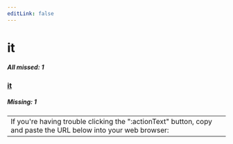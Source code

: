 ```yaml
---
editLink: false
---
```


# it

##### All missed: 1


### [it](https://github.com/Laravel-Lang/lang/blob/main/locales/it/it.json)

##### Missing: 1

<table >
<tr><td align="left" >
If you're having trouble clicking the ":actionText" button, copy and paste the URL below
into your web browser:
</td>
</tr>

</table>


